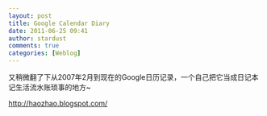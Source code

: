 ```yaml
---
layout: post
title: Google Calendar Diary
date: 2011-06-25 09:41
author: stardust
comments: true
categories: [Weblog]
---
```

又稍微翻了下从2007年2月到现在的Google日历记录，一个自己把它当成日记本记生活流水账琐事的地方~<div>http://haozhao.blogspot.com/</div>
